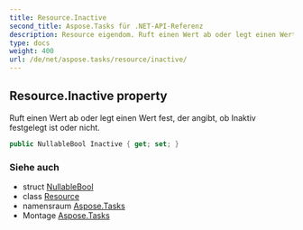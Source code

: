 ```yaml
---
title: Resource.Inactive
second_title: Aspose.Tasks für .NET-API-Referenz
description: Resource eigendom. Ruft einen Wert ab oder legt einen Wert fest der angibt ob Inaktiv festgelegt ist oder nicht.
type: docs
weight: 400
url: /de/net/aspose.tasks/resource/inactive/
---
```

## Resource.Inactive property

Ruft einen Wert ab oder legt einen Wert fest, der angibt, ob Inaktiv festgelegt ist oder nicht.

```csharp
public NullableBool Inactive { get; set; }
```

### Siehe auch

* struct [NullableBool](../../nullablebool/)
* class [Resource](../)
* namensraum [Aspose.Tasks](../../resource/)
* Montage [Aspose.Tasks](../../../)


